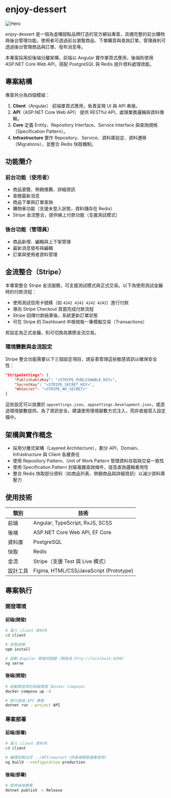 # enjoy-dessert

![Hero](https://github.com/user-attachments/assets/5091ca07-fd10-4d5e-8442-78d39959204c)

enjoy-dessert 是一個為虛構甜點品牌打造的官方網站專案，具備完整的前台購物與後台管理功能。使用者可透過前台瀏覽商品、下單購買與查詢訂單，管理員則可透過後台管理商品與訂單、發布消息等。

本專案採用前後端分離架構，前端以 Angular 實作單頁式應用，後端則使用 ASP.NET Core Web API，搭配 PostgreSQL 與 Redis 提升資料處理效能。

## 專案結構

專案共分為四個模組：

1. **Client**（Angular）
   前端單頁式應用，負責呈現 UI 與 API 串接。
2. **API**（ASP.NET Core Web API）
   提供 RESTful API，處理業務邏輯與資料傳輸。
3. **Core**
   定義 Entity、Repository Interface、Service Interface 與查詢規格（Specification Pattern）。
4. **Infrastructure**
   實作 Repository、Service、資料庫設定、資料遷移（Migrations），並整合 Redis 快取機制。

## 功能簡介

### 前台功能（使用者）

- 商品瀏覽、熱銷推薦、詳細資訊
- 查閱最新消息
- 商品下單與訂單查詢
- 購物車功能（支援未登入狀態，資料儲存在 Redis）
- Stripe 金流整合，提供線上付款功能（支援測試模式）

### 後台功能（管理員）

- 商品新增、編輯與上下架管理
- 最新消息發布與編輯
- 訂單與使用者資料管理

## 金流整合（Stripe）

本專案整合 Stripe 金流服務，可支援測試模式與正式交易。以下為使用測試金鑰時的付款流程：

- 使用測試信用卡號碼（如 `4242 4242 4242 4242`）進行付款
- 導向 Stripe Checkout 頁面完成付款流程
- Stripe 回傳付款結果後，系統更新訂單狀態
- 可在 Stripe 的 Dashboard 中檢視每一筆模擬交易（Transactions）

若設定為正式金鑰，則可切換為實際金流交易。

### 環境變數與金流設定

Stripe 整合功能需要以下三個設定項目，請妥善管理這些敏感資訊以確保安全性：

```json
"StripeSettings": {
    "PublishableKey": "<STRIPE_PUBLISHABLE_KEY>",
    "SecretKey": "<STRIPE_SECRET_KEY>",
    "WhSecret": "<STRIPE_WH_SECRET>"
}
```

這些設定可以放置於 `appsettings.json`、`appsettings.Development.json`，或透過環境變數提供。為了資訊安全，建議使用環境變數方式注入，而非直接寫入設定檔中。

## 架構與實作概念

- 採用分層式架構（Layered Architecture），劃分 API、Domain、Infrastructure 與 Client 各層責任
- 使用 Repository Pattern、Unit of Work Pattern 管理資料存取與交易一致性
- 使用 Specification Pattern 封裝複雜查詢條件，提高查詢邏輯重用性
- 整合 Redis 快取部分資料（如商品列表、熱銷商品與詳細資訊）以減少資料庫壓力

## 使用技術

| 類別     | 技術                                   |
| -------- | -------------------------------------- |
| 前端     | Angular, TypeScript, RxJS, SCSS        |
| 後端     | ASP.NET Core Web API, EF Core          |
| 資料庫   | PostgreSQL                             |
| 快取     | Redis                                  |
| 金流     | Stripe（支援 Test 與 Live 模式）       |
| 設計工具 | Figma, HTML/CSS/JavaScript (Prototype) |

## 專案執行

### 開發環境

#### 前端(開發)

```bash
# 進入 client 資料夾
cd client

# 安裝依賴
npm install

# 啟動 Angular 開發伺服器（預設為 http://localhost:4200）
ng serve
```

#### 後端(開發)

```bash
# 啟動開發用的容器環境（Docker Compose）
docker compose up -d

# 執行後端 API 專案
dotnet run --project API
```

### 專案部署

#### 前端(部署)

```bash
# 進入 client 資料夾
cd client

# 編譯並輸出至 ../API/wwwroot（供後端靜態檔案使用）
ng build --configuration production
```

#### 後端(部署)

```bash
# 發佈後端專案
dotnet publish -c Release
```
